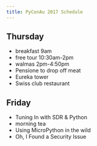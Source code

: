 ```yaml
---
title: PyConAu 2017 Schedule
---
```


## Thursday
 * breakfast 9am
 * free tour 10:30am-2pm
 * walmas 2pm-4:50pm
 * Pensione to drop off meat 
 * Eureka tower
 * Swiss club restaurant 

## Friday
 * Tuning In with SDR & Python
 * morning tea
 * Using MicroPython in the wild
 * Oh, I Found a Security Issue

